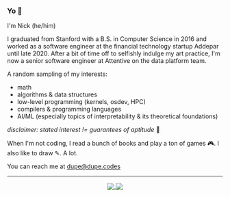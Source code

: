 ### Yo 👋

<!--
**njdup/njdup** is a ✨ _special_ ✨ repository because its `README.md` (this file) appears on your GitHub profile.

Here are some ideas to get you started:

- 🔭 I’m currently working on ...
- 🌱 I’m currently learning ...
- 👯 I’m looking to collaborate on ...
- 🤔 I’m looking for help with ...
- 💬 Ask me about ...
- 📫 How to reach me: ...
- 😄 Pronouns: ...
- ⚡ Fun fact: ...
-->


I'm Nick (he/him)

I graduated from Stanford with a B.S. in Computer Science in 2016 and worked as a software engineer at the financial technology startup Addepar until late 2020. After a bit of time off to selfishly indulge my art practice, I'm now a senior software engineer at Attentive on the data platform team.

A random sampling of my interests:

- math
- algorithms & data structures
- low-level programming (kernels, osdev, HPC)
- compilers & programming languages
- AI/ML (especially topics of interpretability & its theoretical foundations)

_disclaimer: stated interest != guarantees of aptitude_ 🤭 

When I'm not coding, I read a bunch of books and play a ton of games 🎮. I also like to draw ✎. A lot.

You can reach me at [dupe@dupe.codes](mailto:dupe@dupes.codes)

--- 

<div align="center"> 
  <a href="https://github.com/anuraghazra/github-readme-stats">
    <img align="center" src="https://github-readme-stats.vercel.app/api?username=njdup&theme=tokyonight&show_icons=true&count_private=true&hide_title=true&hide_rank=true" />
  </a>
  <a href="https://github.com/anuraghazra/convoychat">
    <img align="center" src="https://github-readme-stats.vercel.app/api/top-langs/?username=njdup&hide=html,css,shell,jupyter%20notebook&layout=compact&theme=tokyonight" />
  </a>
</div>
